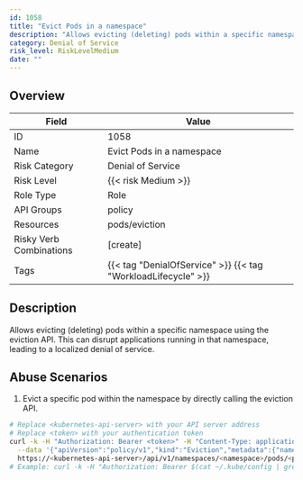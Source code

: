 ```yaml
---
id: 1058
title: "Evict Pods in a namespace"
description: "Allows evicting (deleting) pods within a specific namespace using the eviction API. This can disrupt applications running in that namespace, leading to a localized denial of service."
category: Denial of Service
risk_level: RiskLevelMedium
date: ""
---
```


## Overview

| Field                   | Value                                                         |
| ----------------------- | ------------------------------------------------------------- |
| ID                      | 1058                                                          |
| Name                    | Evict Pods in a namespace                                     |
| Risk Category           | Denial of Service                                             |
| Risk Level              | {{< risk Medium >}}                                           |
| Role Type               | Role                                                          |
| API Groups              | policy                                                        |
| Resources               | pods/eviction                                                 |
| Risky Verb Combinations | [create]                                                      |
| Tags                    | {{< tag "DenialOfService" >}} {{< tag "WorkloadLifecycle" >}} |

## Description

Allows evicting (deleting) pods within a specific namespace using the eviction API. This can disrupt applications running in that namespace, leading to a localized denial of service.

## Abuse Scenarios

1. Evict a specific pod within the namespace by directly calling the eviction API.

```bash
# Replace <kubernetes-api-server> with your API server address
# Replace <token> with your authentication token
curl -k -H "Authorization: Bearer <token>" -H "Content-Type: application/json" -X POST \
  --data '{"apiVersion":"policy/v1","kind":"Eviction","metadata":{"name":"<pod-name>","namespace":"<namespace>"}}' \
  https://<kubernetes-api-server>/api/v1/namespaces/<namespace>/pods/<pod-name>/eviction
# Example: curl -k -H "Authorization: Bearer $(cat ~/.kube/config | grep token: | awk '{print $2}')" -H "Content-Type: application/json" --data '{"apiVersion":"policy/v1","kind":"Eviction","metadata":{"name":"my-app-pod-xyz","namespace":"production"}}' https://127.0.0.1:6443/api/v1/namespaces/production/pods/my-app-pod-xyz/eviction

```

